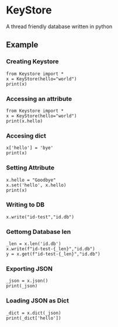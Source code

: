 # KeyStore
A thread friendly database written in python


## Example

### Creating Keystore
```
from Keystore import *
x = KeyStore(hello="world")
print(x)
```
### Accessing an attribute
```
from Keystore import *
x = KeyStore(hello="world")
print(x.hello)
```
### Accesing dict
```
x['hello'] = 'bye'
print(x)
```
### Setting Attribute
```
x.hello = "Goodbye"
x.set('hello', x.hello)
print(x)
```
### Writing to DB
```
x.write("id-test","id.db")
```
### Gettomg Database len
```
_len = x.len('id.db')
x.write(f"id-test-{_len}","id.db")
y = x.get(f"id-test-{_len}","id.db")
```
### Exporting JSON
```
_json = x.json()
print(_json)
```
### Loading JSON as Dict
```
_dict = x.dict(_json)
print(_dict['hello'])
```
